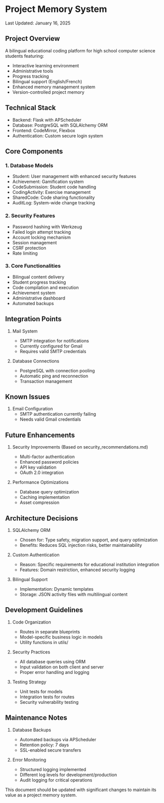 # Project Memory System
Last Updated: January 16, 2025

## Project Overview
A bilingual educational coding platform for high school computer science students featuring:
- Interactive learning environment
- Administrative tools
- Progress tracking
- Bilingual support (English/French)
- Enhanced memory management system
- Version-controlled project memory

## Technical Stack
- Backend: Flask with APScheduler
- Database: PostgreSQL with SQLAlchemy ORM
- Frontend: CodeMirror, Flexbox
- Authentication: Custom secure login system

## Core Components

### 1. Database Models
- Student: User management with enhanced security features
- Achievement: Gamification system
- CodeSubmission: Student code handling
- CodingActivity: Exercise management
- SharedCode: Code sharing functionality
- AuditLog: System-wide change tracking

### 2. Security Features
- Password hashing with Werkzeug
- Failed login attempt tracking
- Account locking mechanism
- Session management
- CSRF protection
- Rate limiting

### 3. Core Functionalities
- Bilingual content delivery
- Student progress tracking
- Code compilation and execution
- Achievement system
- Administrative dashboard
- Automated backups

## Integration Points
1. Mail System
   - SMTP integration for notifications
   - Currently configured for Gmail
   - Requires valid SMTP credentials

2. Database Connections
   - PostgreSQL with connection pooling
   - Automatic ping and reconnection
   - Transaction management

## Known Issues
1. Email Configuration
   - SMTP authentication currently failing
   - Needs valid Gmail credentials

## Future Enhancements
1. Security Improvements (Based on security_recommendations.md)
   - Multi-factor authentication
   - Enhanced password policies
   - API key validation
   - OAuth 2.0 integration

2. Performance Optimizations
   - Database query optimization
   - Caching implementation
   - Asset compression

## Architecture Decisions
1. SQLAlchemy ORM
   - Chosen for: Type safety, migration support, and query optimization
   - Benefits: Reduces SQL injection risks, better maintainability

2. Custom Authentication
   - Reason: Specific requirements for educational institution integration
   - Features: Domain restriction, enhanced security logging

3. Bilingual Support
   - Implementation: Dynamic templates
   - Storage: JSON activity files with multilingual content

## Development Guidelines
1. Code Organization
   - Routes in separate blueprints
   - Model-specific business logic in models
   - Utility functions in utils/

2. Security Practices
   - All database queries using ORM
   - Input validation on both client and server
   - Proper error handling and logging

3. Testing Strategy
   - Unit tests for models
   - Integration tests for routes
   - Security vulnerability testing

## Maintenance Notes
1. Database Backups
   - Automated backups via APScheduler
   - Retention policy: 7 days
   - SSL-enabled secure transfers

2. Error Monitoring
   - Structured logging implemented
   - Different log levels for development/production
   - Audit logging for critical operations

This document should be updated with significant changes to maintain its value as a project memory system.
